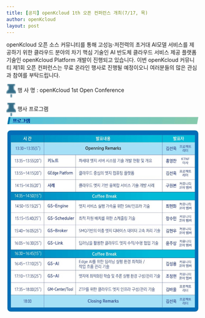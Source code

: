 ```yaml
---
title: [공지] openKcloud 1th 오픈 컨퍼런스 개최(7/17, 목)
author: openKcloud
layout: post
---
```



openKcloud 오픈 소스 커뮤니티를 통해 고성능·저전력의 초거대 AI모델 서비스를 제공하기 위한 클라우드 분야의 차기 핵심 기술인 AI 반도체 클라우드 서비스 제공 플랫폼 기술인 openKcloud Platform 개발이 진행되고 있습니다.
이번 openKcloud 커뮤니티 제1회 오픈 컨퍼런스는 무료 온라인 행사로 진행될 예정이오니 여러분들의 많은 관심과 참여를 부탁드립니다.

<p><img src="/assets//images/icon5.png" alt="Alt text" width="25" height="35" style="border:0px;vertical-align:middle" /> 행 사 명 : openKcloud 1st Open Conference</p>
<p><img src="/assets//images/icon5.png" width="25" height="35" style="border:0px;vertical-align:middle" /> 행사 프로그램<br />
<img src="/assets//images/example.png" alt="Alt text" /></p>
